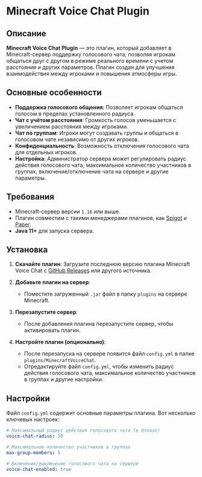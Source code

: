 # Minecraft Voice Chat Plugin

## Описание

**Minecraft Voice Chat Plugin** — это плагин, который добавляет в Minecraft-сервер поддержку голосового чата, позволяя игрокам общаться друг с другом в режиме реального времени с учетом расстояния и других параметров. Плагин создан для улучшения взаимодействия между игроками и повышения атмосферы игры.

## Основные особенности

- **Поддержка голосового общения**: Позволяет игрокам общаться голосом в пределах установленного радиуса.
- **Чат с учётом расстояния**: Громкость голосов уменьшается с увеличением расстояния между игроками.
- **Чат по группам**: Игроки могут создавать группы и общаться в голосовом чате независимо от других игроков.
- **Конфиденциальность**: Возможность отключения голосового чата для отдельных игроков.
- **Настройка**: Администратор сервера может регулировать радиус действия голосового чата, максимальное количество участников в группах, включение/отключение чата на сервере и другие параметры.

## Требования

- Minecraft-сервер версии `1.16` или выше.
- Плагин совместим с такими менеджерами плагинов, как [Spigot](https://www.spigotmc.org/) и [Paper](https://papermc.io/).
- **Java 11+** для запуска сервера.

## Установка

1. **Скачайте плагин**: Загрузите последнюю версию плагина Minecraft Voice Chat с [GitHub Releases](https://github.com/ваш-репозиторий) или другого источника.

2. **Добавьте плагин на сервер**:
   - Поместите загруженный `.jar` файл в папку `plugins` на сервере Minecraft.

3. **Перезапустите сервер**:
   - После добавления плагина перезапустите сервер, чтобы активировать плагин.

4. **Настройте плагин (опционально)**:
   - После перезапуска на сервере появится файл `config.yml` в папке `plugins/MinecraftVoiceChat`.
   - Отредактируйте файл `config.yml`, чтобы изменить радиус действия голосового чата, максимальное количество участников в группах и другие настройки.

## Настройки

Файл `config.yml` содержит основные параметры плагина. Вот несколько ключевых настроек:

```yaml
# Максимальный радиус действия голосового чата (в блоках)
voice-chat-radius: 50

# Максимальное количество участников в группах
max-group-members: 5

# Включение/выключение голосового чата на сервере
voice-chat-enabled: true
